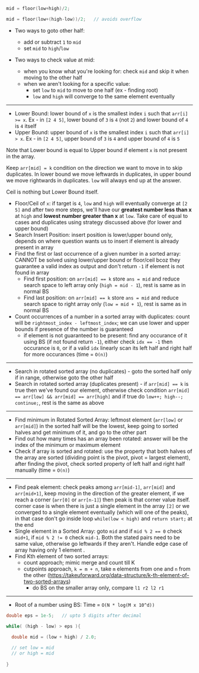 ```cpp
mid = floor(low+high)/2;

mid = floor(low+(high-low))/2;   // avoids overflow
```

- Two ways to goto other half:
  - add or subtract `1` to `mid`
  - set `mid` to `high`/`low`

- Two ways to check value at mid:
  - when you know what you're looking for: check `mid` and skip it when moving to the other half
  - when we aren't looking for a specific value:
    - set `low` to `mid` to move to one half (ex - finding root)
    - `low` and `high` will converge to the same element eventually 
---
- Lower Bound: lower bound of `x` is the smallest index `i` such that `arr[i] >= x`. Ex - in `[2 4 5]`, lower bound of `3` is `4` (not `2`) and lower bound of `4` is `4` itself
- Upper Bound: upper bound of `x` is the smallest index `i` such that `arr[i] > x`.  Ex - in `[2 4 5]`, upper bound of `3` is `4` and upper bound of `4` is `5`

Note that Lower bound is equal to Upper bound if element `x` is not present in the array. 

Keep `arr[mid] = k` condition on the direction we want to move in to skip duplicates. In lower bound we move leftwards in duplicates, in upper bound we move rightwards in duplicates. `low` will always end up at the answer.

Ceil is nothing but Lower Bound itself.

- Floor/Ceil of `x`: if target is `4`, `low` and `high` will eventually converge at `[2 5]` and after two more steps, we'll have our **greatest number less than x** at `high` and **lowest number greater than x** at `low`. Take care of equal to cases and duplicates using strategy discussed above (for lower and upper bound)
- Search Insert Position: insert position is lower/upper bound only, depends on where question wants us to insert if element is already present in array
- Find the first or last occurrence of a given number in a sorted array: CANNOT be solved using lower/upper bound or floor/ceil bcoz they guarantee a valid index as output and don't return `-1` if element is not found in array
  - Find first position: on `arr[mid] == k` store `ans = mid` and reduce search space to left array only (`high = mid - 1`), rest is same as in normal BS
  - Find last position: on `arr[mid] == k` store `ans = mid` and reduce search space to right array only (`low = mid + 1`), rest is same as in normal BS
- Count occurrences of a number in a sorted array with duplicates: count will be `rightmost_index - leftmost_index`; we can use lower and upper bounds if presence of the number is guaranteed
  - if element is not guaranteed to be present: find any occurance of it using BS (if not found return `-1`), either check `idx == -1` then occurance is `0`, or if a valid `idx` linearly scan its left half and right half for more occurances (time = `O(n)`)
---
- Search in rotated sorted array (no duplicates) - goto the sorted half only if in range, otherwise goto the other half
- Search in rotated sorted array (duplicates present) - if `arr[mid] == k` is true then we've found our element, otherwise check condition `arr[mid] == arr[low] && arr[mid] == arr[high]` and if true do `low++; high--; continue;`, rest is the same as above
--- 
- Find minimum in Rotated Sorted Array: leftmost element (`arr[low]` or `arr[mid]`) in the sorted half will be the lowest, keep going to sorted halves and get minimum of it, and go to the other part
- Find out how many times has an array been rotated: answer will be the index of the minimum or maximum element
- Check if array is sorted and rotated: use the property that both halves of the array are sorted (dividing point is the pivot, pivot = largest element), after finding the pivot, check sorted property of left half and right half manually (time = `O(n)`)
---
- Find peak element: check peaks among `arr[mid-1]`, `arr[mid]` and `arr[mid+1]`, keep moving in the direction of the greater element, if we reach a corner (`arr[0]` or `arr[n-1]`) then peak is that corner value itself. corner case is when there is just a single element in the array `[2]` or we converged to a single element eventually (which will one of the peaks), in that case don't go inside loop `while(low < high)` and `return start;` at the end
- Single element in a Sorted Array: goto `mid` and if `mid % 2 == 0` check `mid+1`, if `mid % 2 != 0` check `mid-1`. Both the stated pairs need to be same value, otherwise go leftwards if they aren't. Handle edge case of array having only 1 element .
- Find Kth element of two sorted arrays: 
  - count approach; mimic merge and count till K
  - cutpoints approach, `k = m + n`, take `m` elements from one and `n` from the other (https://takeuforward.org/data-structure/k-th-element-of-two-sorted-arrays)
    - do BS on the smaller array only, compare `l1 r2 l2 r1`
---
- Root of a number using BS: Time = `O(N * log(M x 10^d))`
```cpp
double eps = 1e-5;   // upto 5 digits after decimal

while( (high - low) > eps ){

  double mid = (low + high) / 2.0; 
  
  // set low = mid 
  // or high = mid
  
}
```
